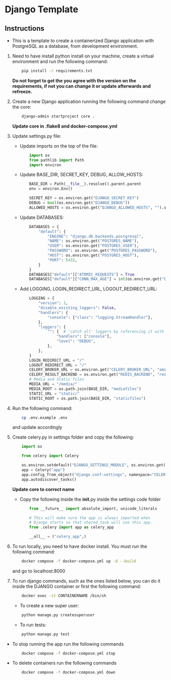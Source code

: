 # Django Template

## Instructions

- This is a template to create a containerized Django application with PostgreSQL as a database, from development environment.

1. Need to have install python install on your machine, create a virtual environment and run the following command:

    ```bash
        pip install -r requirements.txt
    ```

    **Do not forget to get the you agree with the version on the requirements, if not you can change it or update afterwards and refreeze.**

2. Create a new Django application running the following command change the core:

    ```bash
        django-admin startproject core .
    ```

    **Update core in .flake8 and docker-compose.yml**

3. Update settings.py file:

    - Update imports on the top of the file:

        ```py
            import os
            from pathlib import Path
            import environ
        ```

    - Update BASE_DIR, SECRET_KEY, DEBUG, ALLOW_HOSTS:

        ```py
            BASE_DIR = Path(__file__).resolve().parent.parent
            env = environ.Env()

            SECRET_KEY = os.environ.get("DJANGO_SECRET_KEY")
            DEBUG = bool(os.environ.get("DJANGO_DEBUG"))
            ALLOWED_HOSTS = os.environ.get("DJANGO_ALLOWED_HOSTS", "").split(",")
        ```

    - Update DATABASES:

        ```py
            DATABASES = {
                "default": {
                    "ENGINE": "django.db.backends.postgresql",
                    "NAME": os.environ.get("POSTGRES_NAME"),
                    "USER": os.environ.get("POSTGRES_USER"),
                    "PASSWORD": os.environ.get("POSTGRES_PASSWORD"),
                    "HOST": os.environ.get("POSTGRES_HOST"),
                    "PORT": 5432,
                }
            }
            DATABASES["default"]["ATOMIC_REQUESTS"] = True
            DATABASES["default"]["CONN_MAX_AGE"] = int(os.environ.get("CONN_MAX_AGE", "60"))
        ```

    - Add LOGGING, LOGIN_REDIRECT_URL, LOGOUT_REDIRECT_URL:

        ```py
            LOGGING = {
                "version": 1,
                "disable_existing_loggers": False,
                "handlers": {
                    "console": {"class": "logging.StreamHandler"},
                },
                "loggers": {
                    "": {  # 'catch all' loggers by referencing it with the empty string
                        "handlers": ["console"],
                        "level": "DEBUG",
                    },
                },
            }
            LOGIN_REDIRECT_URL = "/"
            LOGOUT_REDIRECT_URL = "/"
            CELERY_BROKER_URL = os.environ.get("CELERY_BROKER_URL", "amqp://guest:guest@rabbitmq:5672/")
            CELERY_RESULT_BACKEND = os.environ.get("REDIS_BACKEND", "redis://redis:6379/0")
            # Media and Static files
            MEDIA_URL = "/media/"
            MEDIA_ROOT = os.path.join(BASE_DIR, "mediafiles")
            STATIC_URL = "static/"
            STATIC_ROOT = os.path.join(BASE_DIR, "staticfiles")
        ```

4. Run the following command:

    ```bash
        cp .env.example .env
    ```

    and update accordingly

5. Create celery.py in settings folder and copy the following:

    ```py
        import os

        from celery import Celery

        os.environ.setdefault("DJANGO_SETTINGS_MODULE", os.environ.get("DJANGO_SETTINGS_MODULE"))  # type: ignore
        app = Celery("app")
        app.config_from_object("django.conf:settings", namespace="CELERY")
        app.autodiscover_tasks()
    ```

    **Update core to correct name**

    - Copy the following inside the **init**.py inside the settings code folder

        ```py
            from __future__ import absolute_import, unicode_literals

            # This will make sure the app is always imported when
            # Django starts so that shared_task will use this app.
            from .celery import app as celery_app

            __all__ = ("celery_app",)
        ```

6. To run locally, you need to have docker install. You must run the following command:

    ```bash
        docker compose -f docker-compose.yml up -d --build
    ```

    and go to localhost:8000

7. To run django commands, such as the ones listed below, you can do it inside the DJANGO container or first the following command:

    ```bash
        docker exec -it CONTAINERNAME /bin/sh
    ```

    - To create a new super user:

    ```bash
        python manage.py createsuperuser
    ```

    - To run tests:

    ```bash
        python manage.py test
    ```

- To stop running the app run the following commands

    ```bash
        docker compose -f docker-compose.yml stop
    ```

- To delete containers run the following commands

    ```bash
        docker compose -f docker-compose.yml down
    ```
